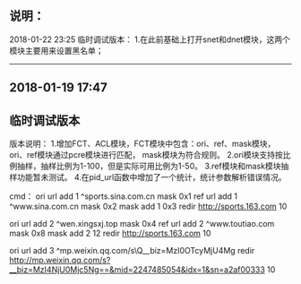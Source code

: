 说明：
-------------------------------------------------------------------------
2018-01-22 23:25
临时调试版本：
1.在此前基础上打开snet和dnet模块，这两个模块主要用来设置黑名单；

-------------------------------------------------------------------------
2018-01-19 17:47
--------------------------------------------------------------------------
临时调试版本
--------------------------------------------------------------------------
版本说明：
1.增加FCT、ACL模块，FCT模块中包含：ori、ref、mask模块，ori、ref模块通过pcre模块进行匹配，
mask模块为符合规则。
2.ori模块支持按比例抽样，抽样比例为1-100，但是实际可用比例为1-50。
3.ref模块和mask模块抽样功能暂未测试。
4.在pid_url函数中增加了一个统计，统计参数解析错误情况。

cmd：
ori url add 1 ^sports\.sina\.com\.cn mask 0x1
ref url add 1 ^www\.sina\.com\.cn mask 0x2
mask add 1 0x3 redir http://sports.163.com 10

ori url add 2 ^wen\.xingsxj\.top mask 0x4
ref url add 2 ^www\.toutiao\.com mask 0x8
mask add 2 12 redir http://sports.163.com 10

ori url add 3 ^mp\.weixin\.qq\.com\/s\\Q__biz=MzI0OTcyMjU4Mg redir http://mp.weixin.qq.com/s?__biz=MzI4NjU0Mjc5Ng==&mid=2247485054&idx=1&sn=a2af00333 10

